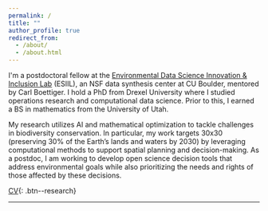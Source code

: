 ```yaml
---
permalink: /
title: ""
author_profile: true
redirect_from: 
  - /about/
  - /about.html
---
```



I'm a postdoctoral fellow at the <a href="https://esiil.org/" target="_blank"> Environmental Data Science Innovation & Inclusion Lab</a> (ESIIL), an NSF data synthesis center at CU Boulder, mentored by Carl Boettiger. I hold a PhD from Drexel University where I studied operations research and computational data science. Prior to this, I earned a BS in mathematics from the University of Utah. 


My research utilizes AI and mathematical optimization to tackle challenges in biodiversity conservation. In particular, my work targets 30x30 (preserving 30% of the Earth’s lands and waters by 2030) by leveraging computational methods to support spatial planning and decision-making. As a postdoc, I am working to develop open science decision tools that address environmental goals while also prioritizing the needs and rights of those affected by these decisions.

<a href="/files/ckbuhler_cv.pdf" target="_blank">CV</a>{: .btn--research}


---




